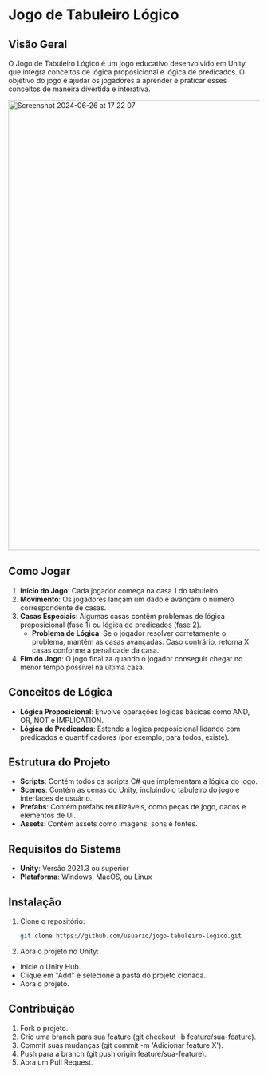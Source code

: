 # Jogo de Tabuleiro Lógico

## Visão Geral
O Jogo de Tabuleiro Lógico é um jogo educativo desenvolvido em Unity que integra conceitos de lógica proposicional e lógica de predicados. O objetivo do jogo é ajudar os jogadores a aprender e praticar esses conceitos de maneira divertida e interativa.

<img width="901" alt="Screenshot 2024-06-26 at 17 22 07" src="https://github.com/brunoverc/Logic-Board-Game/assets/69854207/2c0b5b43-d865-4abc-8e9c-27593e8ae6ac">

## Como Jogar
1. **Início do Jogo**: Cada jogador começa na casa 1 do tabuleiro.
2. **Movimento**: Os jogadores lançam um dado e avançam o número correspondente de casas.
3. **Casas Especiais**: Algumas casas contêm problemas de lógica proposicional (fase 1) ou lógica de predicados (fase 2). 
   - **Problema de Lógica**: Se o jogador resolver corretamente o problema, mantém as casas avançadas. Caso contrário, retorna X casas conforme a penalidade da casa.
4. **Fim do Jogo**: O jogo finaliza quando o jogador conseguir chegar no menor tempo possível na última casa.

## Conceitos de Lógica
- **Lógica Proposicional**: Envolve operações lógicas básicas como AND, OR, NOT e IMPLICATION.
- **Lógica de Predicados**: Estende a lógica proposicional lidando com predicados e quantificadores (por exemplo, para todos, existe).

## Estrutura do Projeto
- **Scripts**: Contém todos os scripts C# que implementam a lógica do jogo.
- **Scenes**: Contém as cenas do Unity, incluindo o tabuleiro do jogo e interfaces de usuário.
- **Prefabs**: Contém prefabs reutilizáveis, como peças de jogo, dados e elementos de UI.
- **Assets**: Contém assets como imagens, sons e fontes.

## Requisitos do Sistema
- **Unity**: Versão 2021.3 ou superior
- **Plataforma**: Windows, MacOS, ou Linux

## Instalação
1. Clone o repositório:
   ```bash
   git clone https://github.com/usuario/jogo-tabuleiro-logico.git
2. Abra o projeto no Unity:
- Inicie o Unity Hub.
- Clique em "Add" e selecione a pasta do projeto clonada.
- Abra o projeto.

## Contribuição

1. Fork o projeto.
2. Crie uma branch para sua feature (git checkout -b feature/sua-feature).
3. Commit suas mudanças (git commit -m 'Adicionar feature X').
4. Push para a branch (git push origin feature/sua-feature).
5. Abra um Pull Request.
